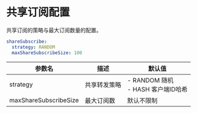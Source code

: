 # 共享订阅配置

共享订阅的策略与最大订阅数量的配置。
```yaml
shareSubscribe:
  strategy: RANDOM 
  maxShareSubscribeSize: 100  
```


| 参数名                   | 描述     | 默认值                                     |
|-----------------------|--------|-----------------------------------------|
| strategy              | 共享转发策略 | - RANDOM 随机  <br/>  - HASH 客户端ID哈希<br/> |
| maxShareSubscribeSize | 最大订阅数  | 默认不限制                                   |
